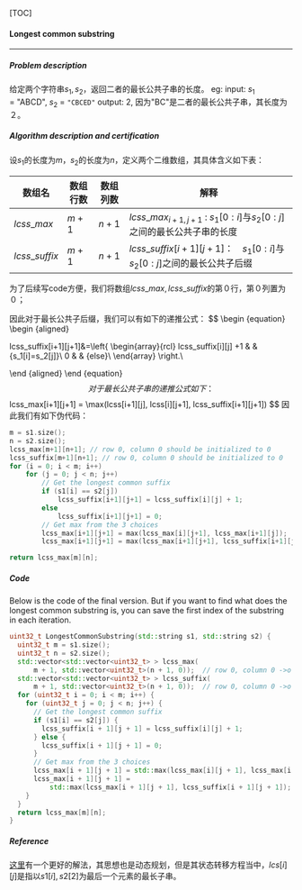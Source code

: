 [TOC]

#### Longest common substring

---

##### Problem description

给定两个字符串$s_1, s_2$，返回二者的最长公共子串的长度。
eg:
input: $s_1$ = "ABCD", $s_2$ = `"CBCED"`
output: 2, 因为"BC"是二者的最长公共子串，其长度为２。

##### Algorithm description and certification

设$s_1$的长度为$m$，$s_2$的长度为$n$，定义两个二维数组，其具体含义如下表：

| 数组名         | 数组行数 | 数组列数 | 解释                                                         |
| -------------- | -------- | -------- | ------------------------------------------------------------ |
| $lcss\_max$    | $m+1$    | $n+1$    | $lcss\_max_{{i+1}, {j+1}}$ : $s_1[0:i]$与$s_2[0:j]$之间的最长公共子串的长度 |
| $lcss\_suffix$ | $m+1$    | $n+1$    | $lcss\_suffix[i+1][j+1]$：　$s_1[0:i]$与$s_2[0:j]$之间的最长公共子后缀 |

为了后续写code方便，我们将数组$lcss\_max, lcss\_suffix$的第０行，第０列置为０；

因此对于最长公共子后缀，我们可以有如下的递推公式：
$$
\begin {equation}
\begin {aligned}

lcss\_suffix[i+1][j+1]&=\left\{
\begin{array}{rcl}
 lcss\_suffix[i][j] +1 & & {s_1[i]=s_2[j]}\\
0 & & {else}\\
\end{array} \right.\\

 \end {aligned}
 \end {equation}
$$
对于最长公共子串的递推公式如下：
$$
lcss\_max[i+1][j+1] = \max(lcss[i+1][j], lcss[i][j+1], lcss\_suffix[i+1][j+1])
$$
因此我们有如下伪代码：

```c++
m = s1.size();
n = s2.size();
lcss_max[m+1][n+1]; // row 0, column 0 should be initialized to 0
lcss_suffix[m+1][n+1]; // row 0, column 0 should be initialized to 0
for (i = 0; i < m; i++)
    for (j = 0; j < n; j++)
        // Get the longest common suffix
        if (s1[i] == s2[j])
            lcss_suffix[i+1][j+1] = lcss_suffix[i][j] + 1;
		else
            lcss_suffix[i+1][j+1] = 0;
		// Get max from the 3 choices
		lcss_max[i+1][j+1] = max(lcss_max[i][j+1], lcss_max[i+1][j]);
		lcss_max[i+1][j+1] = max(lcss_max[i+1][j+1], lcss_suffix[i+1][j+1]);

return lcss_max[m][n];
```

##### Code

Below is the code of the final version. But if you want to find what does the longest common substring is, you can save the first index of the substring in each iteration.

```cpp
uint32_t LongestCommonSubstring(std::string s1, std::string s2) {
  uint32_t m = s1.size();
  uint32_t n = s2.size();
  std::vector<std::vector<uint32_t> > lcss_max(
      m + 1, std::vector<uint32_t>(n + 1, 0));  // row 0, column 0 ->o 0
  std::vector<std::vector<uint32_t> > lcss_suffix(
      m + 1, std::vector<uint32_t>(n + 1, 0));  // row 0, column 0 ->o 0
  for (uint32_t i = 0; i < m; i++) {
    for (uint32_t j = 0; j < n; j++) {
      // Get the longest common suffix
      if (s1[i] == s2[j]) {
        lcss_suffix[i + 1][j + 1] = lcss_suffix[i][j] + 1;
      } else {
        lcss_suffix[i + 1][j + 1] = 0;
      }
      // Get max from the 3 choices
      lcss_max[i + 1][j + 1] = std::max(lcss_max[i][j + 1], lcss_max[i + 1][j]);
      lcss_max[i + 1][j + 1] =
          std::max(lcss_max[i + 1][j + 1], lcss_suffix[i + 1][j + 1]);
    }
  }
  return lcss_max[m][n];
}
```

##### Reference

[这里](https://algorithm.yuanbin.me/zh-hans/string/longest_common_substring.html)有一个更好的解法，其思想也是动态规划，但是其状态转移方程当中，$lcs[i][j]$是指以$s1[i], s2[2]$为最后一个元素的最长子串。